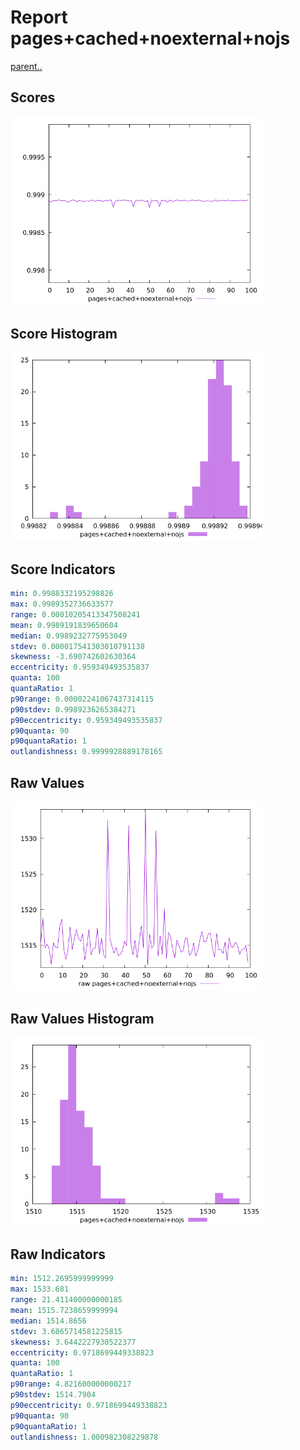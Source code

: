 # Report pages+cached+noexternal+nojs

[parent..](./..)  


## Scores

![score](./score.png)  

## Score Histogram

![hist](./hist.png)  

## Score Indicators

```yaml
min: 0.9988332195298826
max: 0.9989352736633577
range: 0.00010205413347508241
mean: 0.9989191839650604
median: 0.9989232775953049
stdev: 0.000017541303010791138
skewness: -3.690742602630364
eccentricity: 0.959349493535837
quanta: 100
quantaRatio: 1
p90range: 0.00002241067437314115
p90stdev: 0.9989236265384271
p90eccentricity: 0.959349493535837
p90quanta: 90
p90quantaRatio: 1
outlandishness: 0.9999928889178165

```

## Raw Values

![raw](./raw.png)  

## Raw Values Histogram

![raw hist](./raw_hist.png)  

## Raw Indicators

```yaml
min: 1512.2695999999999
max: 1533.681
range: 21.411400000000185
mean: 1515.7238659999994
median: 1514.8656
stdev: 3.6865714581225815
skewness: 3.6442227930522377
eccentricity: 0.9718699449338823
quanta: 100
quantaRatio: 1
p90range: 4.821600000000217
p90stdev: 1514.7904
p90eccentricity: 0.9718699449338823
p90quanta: 90
p90quantaRatio: 1
outlandishness: 1.000982308229878

```

<style>
  img {
    max-width: 80%;
  }
</style>
      

